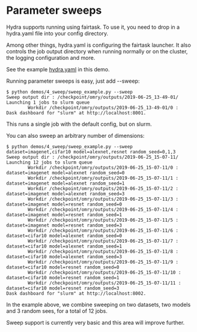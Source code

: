 # Parameter sweeps
Hydra supports running using fairtask.
To use it, you need to drop in a hydra.yaml file into your config directory.

Among other things, hydra.yaml is configuring the fairtask launcher.
It also controls the job output directory when running normally or on the cluster, 
the logging configuration and more.

See the example [hydra.yaml](conf/hydra.yaml) in this demo.

Running parameter sweeps is easy, just add --sweep:
```text
$ python demos/4_sweep/sweep_example.py --sweep
Sweep output dir : /checkpoint/omry/outputs/2019-06-25_13-49-01/
Launching 1 jobs to slurm queue
        Workdir /checkpoint/omry/outputs/2019-06-25_13-49-01/0 :
Dask dashboard for "slurm" at http://localhost:8001.
```
This runs a single job with the default config, but on slurm.

You can also sweep an arbitrary number of dimensions:
```text
$ python demos/4_sweep/sweep_example.py --sweep dataset=imagenet,cifar10 model=alexnet,resnet random_seed=0,1,3
Sweep output dir : /checkpoint/omry/outputs/2019-06-25_15-07-11/
Launching 12 jobs to slurm queue
        Workdir /checkpoint/omry/outputs/2019-06-25_15-07-11/0 : dataset=imagenet model=alexnet random_seed=0
        Workdir /checkpoint/omry/outputs/2019-06-25_15-07-11/1 : dataset=imagenet model=alexnet random_seed=1
        Workdir /checkpoint/omry/outputs/2019-06-25_15-07-11/2 : dataset=imagenet model=alexnet random_seed=3
        Workdir /checkpoint/omry/outputs/2019-06-25_15-07-11/3 : dataset=imagenet model=resnet random_seed=0
        Workdir /checkpoint/omry/outputs/2019-06-25_15-07-11/4 : dataset=imagenet model=resnet random_seed=1
        Workdir /checkpoint/omry/outputs/2019-06-25_15-07-11/5 : dataset=imagenet model=resnet random_seed=3
        Workdir /checkpoint/omry/outputs/2019-06-25_15-07-11/6 : dataset=cifar10 model=alexnet random_seed=0
        Workdir /checkpoint/omry/outputs/2019-06-25_15-07-11/7 : dataset=cifar10 model=alexnet random_seed=1
        Workdir /checkpoint/omry/outputs/2019-06-25_15-07-11/8 : dataset=cifar10 model=alexnet random_seed=3
        Workdir /checkpoint/omry/outputs/2019-06-25_15-07-11/9 : dataset=cifar10 model=resnet random_seed=0
        Workdir /checkpoint/omry/outputs/2019-06-25_15-07-11/10 : dataset=cifar10 model=resnet random_seed=1
        Workdir /checkpoint/omry/outputs/2019-06-25_15-07-11/11 : dataset=cifar10 model=resnet random_seed=3
Dask dashboard for "slurm" at http://localhost:8002.
```

In the example above, we combine sweeping on two datasets, two models and 3 random sees, for a total of 12 jobs.

Sweep support is currently very basic and this area will improve further.